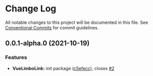 # Change Log

All notable changes to this project will be documented in this file.
See [Conventional Commits](https://conventionalcommits.org) for commit guidelines.

## 0.0.1-alpha.0 (2021-10-19)


### Features

* **VueLimboLink:** init package ([c5efecc](https://github.com/limbo-works/limbo-frontend/commit/c5efeccd9b6cc49361c6ebf53c345516c1c94468)), closes [#2](https://github.com/limbo-works/limbo-frontend/issues/2)
